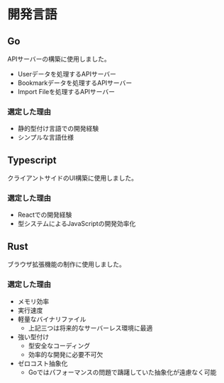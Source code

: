 # 開発言語

## Go
APIサーバーの構築に使用しました。
- Userデータを処理するAPIサーバー
- Bookmarkデータを処理するAPIサーバー
- Import Fileを処理するAPIサーバー
### 選定した理由
- 静的型付け言語での開発経験
- シンプルな言語仕様

## Typescript
クライアントサイドのUI構築に使用しました。
### 選定した理由
- Reactでの開発経験
- 型システムによるJavaScriptの開発効率化

## Rust
ブラウザ拡張機能の制作に使用しました。
### 選定した理由
- メモリ効率
- 実行速度
- 軽量なバイナリファイル
    - 上記三つは将来的なサーバーレス環境に最適
- 強い型付け
    - 型安全なコーディング
    - 効率的な開発に必要不可欠
- ゼロコスト抽象化
    - Goではパフォーマンスの問題で躊躇していた抽象化が遠慮なく可能
